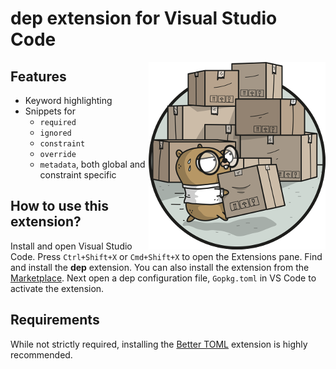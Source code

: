 # dep extension for Visual Studio Code

<img src="https://github.com/carolynvs/vscode-dep/raw/master/images/dep-logo.png" align="right" alt="gopher carrying moving boxes" width="283" height="300">

## Features

* Keyword highlighting
* Snippets for
  * `required`
  * `ignored`
  * `constraint`
  * `override`
  * `metadata`, both global and constraint specific
 
## How to use this extension?

Install and open Visual Studio Code. Press `Ctrl+Shift+X` or `Cmd+Shift+X` to open the Extensions pane. Find and install the **dep** extension. You can also install the extension from the [Marketplace](https://marketplace.visualstudio.com/items?itemName=carolynvs.dep). Next open a dep configuration file, `Gopkg.toml` in VS Code to activate the extension.

## Requirements

While not strictly required, installing the [Better TOML](https://marketplace.visualstudio.com/items?itemName=bungcip.better-toml) extension is highly recommended.
